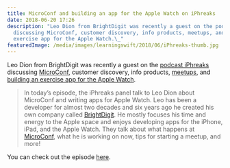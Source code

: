 ```yaml
---
title: MicroConf and building an app for the Apple Watch on iPhreaks
date: 2018-06-20 17:26
description: "Leo Dion from BrightDigit was recently a guest on the podcast iPhreaks
  discussing MicroConf, customer discovery, info products, meetups, and building an
  exercise app for the Apple Watch.\_"
featuredImage: /media/images/learningswift/2018/06/iPhreaks-thumb.jpg
---
```

Leo Dion from BrightDigit was recently a guest on the [podcast
iPhreaks](https://devchat.tv/iphreaks/ips-244-microconf-writing-health-apps-for-apple-watch)
discussing [MicroConf](https://www.microconf.com/), customer discovery,
info products, [meetups](http://brightdigit.com/meetups/), and [building
an exercise app for the Apple
Watch](https://learningswift.brightdigit.com/category/healthkit/).

> In today’s episode, the iPhreaks panel talk to Leo Dion about
> MicroConf and writing apps for Apple Watch. Leo has been a developer
> for almost two decades and six years ago he created his own company
> called [<span class="s2">BrightDigit</span>](http://brightdigit.com/).
> He mostly focuses his time and energy to the Apple space and enjoys
> developing apps for the iPhone, iPad, and the Apple Watch. They talk
> about what happens at [<span
> class="s2">MicroConf</span>](https://www.microconf.com/), what he is
> working on now, tips for starting a meetup, and more!

You can check out the episode
[here](https://devchat.tv/iphreaks/ips-244-microconf-writing-health-apps-for-apple-watch).
 